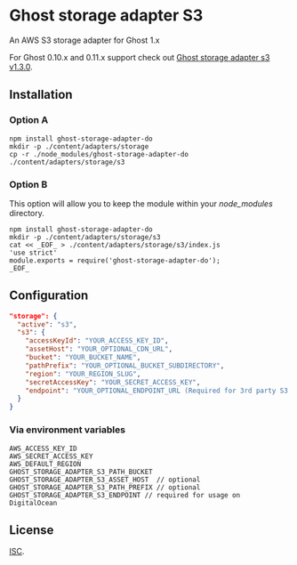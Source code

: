 # Ghost storage adapter S3

An AWS S3 storage adapter for Ghost 1.x

For Ghost 0.10.x and 0.11.x support check out
[Ghost storage adapter s3 v1.3.0](https://github.com/colinmeinke/ghost-storage-adapter-s3/releases/tag/v1.3.0).

## Installation

### Option A

```shell
npm install ghost-storage-adapter-do
mkdir -p ./content/adapters/storage
cp -r ./node_modules/ghost-storage-adapter-do ./content/adapters/storage/s3
```
### Option B

This option will allow you to keep the module within your *node_modules* directory.

```shell
npm install ghost-storage-adapter-do
mkdir -p ./content/adapters/storage/s3
cat << _EOF_ > ./content/adapters/storage/s3/index.js
'use strict'
module.exports = require('ghost-storage-adapter-do');
_EOF_

```

## Configuration

```json
"storage": {
  "active": "s3",
  "s3": {
    "accessKeyId": "YOUR_ACCESS_KEY_ID",
    "assetHost": "YOUR_OPTIONAL_CDN_URL",
    "bucket": "YOUR_BUCKET_NAME",
    "pathPrefix": "YOUR_OPTIONAL_BUCKET_SUBDIRECTORY",
    "region": "YOUR_REGION_SLUG",
    "secretAccessKey": "YOUR_SECRET_ACCESS_KEY",
    "endpoint": "YOUR_OPTIONAL_ENDPOINT_URL (Required for 3rd party S3 providers)"
  }
}
```

### Via environment variables

```
AWS_ACCESS_KEY_ID
AWS_SECRET_ACCESS_KEY
AWS_DEFAULT_REGION
GHOST_STORAGE_ADAPTER_S3_PATH_BUCKET
GHOST_STORAGE_ADAPTER_S3_ASSET_HOST  // optional
GHOST_STORAGE_ADAPTER_S3_PATH_PREFIX // optional
GHOST_STORAGE_ADAPTER_S3_ENDPOINT // required for usage on DigitalOcean
```

## License

[ISC](./LICENSE.md).
